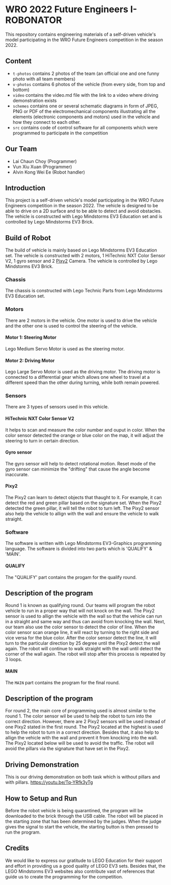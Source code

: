 # WRO 2022 Future Engineers I-ROBONATOR

This repository contains engineering materials of a self-driven vehicle's model participating in the WRO Future Engineers competition in the season 2022.

## Content

- `t-photos` contains 2 photos of the team (an official one and one funny photo with all team members)
- `v-photos` contains 6 photos of the vehicle (from every side, from top and bottom)
- `video` contains the video.md file with the link to a video where driving demonstration exists
- `schemes` contains one or several schematic diagrams in form of JPEG, PNG or PDF of the electromechanical components illustrating all the elements (electronic components and motors) used in the vehicle and how they connect to each other.
- `src` contains code of control software for all components which were programmed to participate in the competition

## Our Team

- Lai Chaun Choy (Programmer)
- Vun Xiu Xuan (Programmer)
- Alvin Kong Wei Ee (Robot handler)

## Introduction

This project is a self-driven vehicle's model participating in the WRO Future Engineers competition in the season 2022. The vehicle is designed to be able to drive on a 2D surface and to be able to detect and avoid obstacles. The vehicle is constructed with Lego Mindstorms EV3 Education set and is controlled by Lego Mindstorms EV3 Brick.

## Build of Robot

The build of vehicle is mainly based on Lego Mindstorms EV3 Education set. The vehicle is constructed with 2 motors, 1 HiTechnic NXT Color Sensor V2, 1 gyro sensor and 2 [Pixy2](https://pixycam.com/pixy2/) Camera. The vehicle is controlled by Lego Mindstorms EV3 Brick.

### Chassis

The chassis is constructed with Lego Technic Parts from Lego Mindstorms EV3 Education set.

### Motors

There are 2 motors in the vehicle. One motor is used to drive the vehicle and the other one is used to control the steering of the vehicle.

#### Motor 1: Steering Motor

Lego Medium Servo Motor is used as the steering motor.

#### Motor 2: Driving Motor

Lego Large Servo Motor is used as the driving motor. The driving motor is connected to a differential gear which allows one wheel to travel at a different speed than the other during turning, while both remain powered.

### Sensors
There are 3 types of sensors used in this vehicle.

#### HiTechnic NXT Color Sensor V2
It helps to scan and measure the color number and ouput in color. 
When the color sensor detected the orange or blue color on the map, it will adjust the steering to turn in certain direction.

#### Gyro sensor
The gyro sensor will help to detect rotational motion. Reset mode of the gyro sensor can minimize the "drifting" that cause the angle become inaccurate.

#### Pixy2
The Pixy2 can learn to detect objects that thaught to it. For example, it can detect the red and green pillar based on the signature set. When the Pixy2 detected the green pillar, it will tell the robot to turn left. The Pixy2 sensor also help the vehicle to allign with the wall and ensure the vehicle to walk straight.

### Software

The software is written with Lego Mindstorms EV3-Graphics programming language.
The software is divided into two parts which is 'QUALIFY' & 'MAIN'.

#### QUALIFY
The "QUALIFY' part contains the progam for the qualify round.

## Description of the program
Round 1 is known as qualifying round. Our teams will program the robot vehicle to run in a proper way that will not knock on the wall. The Pixy2 sensor is used to allign the vehicle with the wall so that the vehicle can run in a straight and same way and thus can avoid from knocking the wall. Next, our team also use the color sensor to detect the color of line. When the color sensor scan orange line, it will react by turning to the right side and vice versa for the blue color. After the color sensor detect the line, it will turn to the particular direction by 25 degree until the Pixy2 detect the wall again. The robot will continue to walk straight with the wall until detect the corner of the wall again. The robot will stop after this process is repeated by 3 loops.

#### MAIN
The `MAIN` part contains the program for the final round.

## Description of the program
For round 2, the main core of programming used is almost similar to the round 1. The color sensor wil be used  to help the robot to turn into the correct direction. However, there are 2 Pixy2 sensors will be used instead of one Pixy2 stated in the first round. The Pixy2 located at the highest is used to help the robot to turn in a correct direction. Besides that, it also help to allign the vehicle with the wall and prevent it from knocking into the wall. The Pixy2 located below will be used to avoid the traffic. The robot will avoid the pillars via the signature that have set in the Pixy2. 

## Driving Demonstration
This is our driving demonstration on both task which is without pillars and with pillars.
https://youtu.be/Tq-YRfk3yTg 

## How to Setup and Run
Before the robot vehicle is being quarantined, the program will be downloaded to the brick through the USB cable. The robot will be placed in the starting zone that has been determined by the judges.  When the judge gives the signal to start the vehicle, the starting button is then pressed to run the program.


## Credits
We would like to express our gratitude to LEGO Education for their support and effort in providing us a good quality of LEGO EV3 sets. Besides that, the LEGO Mindstorms EV3 websites also contribute vast of references that guide us to create the programming for the competition.
